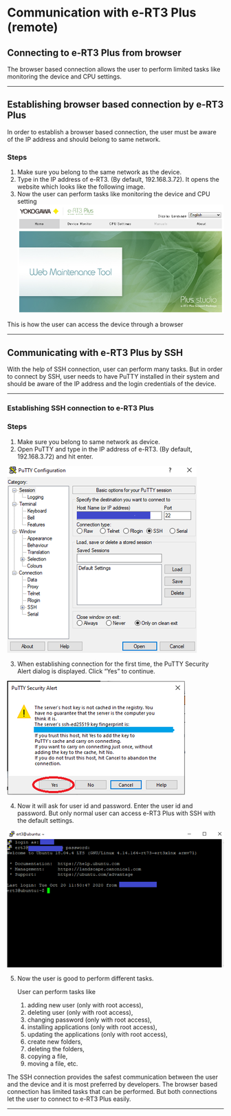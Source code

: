 # Communication with e-RT3 Plus (remote)

## Connecting to e-RT3 Plus from browser
The browser based connection allows the user to perform limited tasks like monitoring the device and CPU settings.

---

## Establishing browser based connection by e-RT3 Plus

In order to establish a browser based connection, the user must be aware of the IP address and should belong to same network.

### Steps
1. Make sure you belong to the same network as the device.
2. Type in the IP address of e-RT3. (By default, 192.168.3.72). It opens the website which looks like the following image.
3. Now the user can perform tasks like monitoring the device and CPU setting![alt text](assets/Home_new.PNG)

This is how the user can access the device through a browser

---

## Communicating  with e-RT3 Plus by SSH
With the help of SSH connection, user can perform many tasks. But in order to connect by SSH, user needs to have PuTTY installed in their system and should be aware of the IP address and the login credentials of the device.

---

### Establishing SSH connection to e-RT3 Plus
### Steps

1. Make sure you belong to same network as device.
2. Open PuTTY and type in the IP address of e-RT3. (By default, 192.168.3.72) and hit enter.

![alt text](assets/ip_new.PNG)

3. When establishing connection for the first time, the PuTTY Security Alert dialog is displayed. Click “Yes” to continue.

![alt text](assets/security.PNG)

4. Now it will ask for user id and password. Enter the user id and password. But only normal user can access e-RT3 Plus with SSH with the default settings.

![alt text](assets/login_new.png)

5. Now the user is good to perform different tasks.

   User can perform tasks like 
   1. adding new user (only with root access),
   2. deleting user (only with root access),
   3. changing password (only with root access),
   4. installing applications (only with root access),
   5. updating the applications (only with root access),
   6. create new folders,
   7. deleting the folders,
   8. copying a file,
   9. moving a file, etc. 

The SSH connection provides the safest communication between the user and the device and it is most preferred by developers. The browser based connection has limited tasks that can be performed. But both connections let the user to connect to e-RT3 Plus easily.

---
